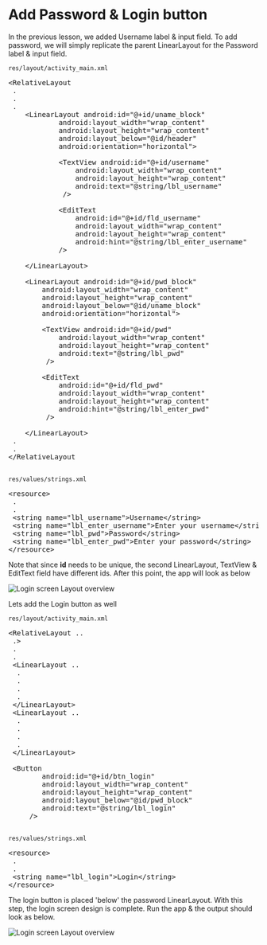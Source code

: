 # Add Password & Login button

In the previous lesson, we added Username label & input field. To add password, we will simply replicate the parent LinearLayout for the Password label & input field. 

`res/layout/activity_main.xml`

<pre>
&lt;RelativeLayout
 .
 .
 .
	&lt;LinearLayout android:id="@+id/uname_block"
			android:layout_width="wrap_content"
			android:layout_height="wrap_content"
			android:layout_below="@id/header"
			android:orientation="horizontal"&gt;  

			&lt;TextView android:id="@+id/username"
				android:layout_width="wrap_content"
				android:layout_height="wrap_content"
				android:text="@string/lbl_username"
			 /&gt;

			&lt;EditText
				android:id="@+id/fld_username"
				android:layout_width="wrap_content"
				android:layout_height="wrap_content"
				android:hint="@string/lbl_enter_username"
			/&gt;

	&lt;/LinearLayout&gt;

	<span class="highlight">&lt;LinearLayout android:id="@+id/pwd_block"
        android:layout_width="wrap_content"
        android:layout_height="wrap_content"
        android:layout_below="@id/uname_block"
        android:orientation="horizontal"&gt;

        &lt;TextView android:id="@+id/pwd"
            android:layout_width="wrap_content"
            android:layout_height="wrap_content"
            android:text="@string/lbl_pwd"
         /&gt;

        &lt;EditText
            android:id="@+id/fld_pwd"
            android:layout_width="wrap_content"
            android:layout_height="wrap_content"
            android:hint="@string/lbl_enter_pwd"
         /&gt;

    &lt;/LinearLayout&gt;</span>
 .
 .
&lt;/RelativeLayout

</pre>

`res/values/strings.xml`

<pre>
&lt;resource&gt;
 .
 .
 &lt;string name="lbl_username"&gt;Username&lt;/string&gt;
 &lt;string name="lbl_enter_username"&gt;Enter your username&lt;/string&gt;
 <span class="highlight">&lt;string name="lbl_pwd"&gt;Password&lt;/string&gt;
 &lt;string name="lbl_enter_pwd"&gt;Enter your password&lt;/string&gt;</span>
&lt;/resource&gt;
</pre>


Note that since **id** needs to be unique, the second LinearLayout, TextView & EditText field have different ids. After this point, the app will look as below

![Login screen Layout overview](/assets/twitter-client/twitter-password.png)

Lets add the Login button as well

`res/layout/activity_main.xml`

<pre>
&lt;RelativeLayout ..
 .&gt;
 .
 .
 &lt;LinearLayout ..
  .
  .
  .
  .
 &lt;/LinearLayout&gt;
 &lt;LinearLayout ..
  .
  .
  .
  .
 &lt;/LinearLayout&gt;
 
 <span class="highlight">&lt;Button
        android:id="@+id/btn_login"
        android:layout_width="wrap_content"
        android:layout_height="wrap_content"
        android:layout_below="@id/pwd_block"
        android:text="@string/lbl_login"
     /&gt;</span>

</pre>

`res/values/strings.xml`

<pre>
&lt;resource&gt;
 .
 .
 <span class="highlight">&lt;string name="lbl_login"&gt;Login&lt;/string&gt;</span>
&lt;/resource&gt;
</pre>

The login button is placed 'below' the password LinearLayout. With this step, the login screen design is complete. Run the app & the output should look as below.

![Login screen Layout overview](/assets/twitter-client/twitter-login.png)
